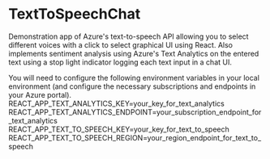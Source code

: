 # TextToSpeechChat

Demonstration app of Azure's text-to-speech API allowing you to select different voices with a click to select graphical UI using React.  Also implements sentiment analysis using Azure's Text Analytics on the entered text using a stop light indicator logging each text input in a chat UI.

You will need to configure the following environment variables in your local environment (and configure the necessary subscriptions and endpoints in your Azure portal).
REACT_APP_TEXT_ANALYTICS_KEY=your_key_for_text_analytics
REACT_APP_TEXT_ANALYTICS_ENDPOINT=your_subscription_endpoint_for_text_analytics
REACT_APP_TEXT_TO_SPEECH_KEY=your_key_for_text_to_speech
REACT_APP_TEXT_TO_SPEECH_REGION=your_region_endpoint_for_text_to_speech
